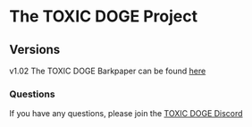 # The TOXIC DOGE Project

## Versions

v1.02 The TOXIC DOGE Barkpaper can be found [here](barkpaper.pdf)

### Questions

If you have any questions, please join the [TOXIC DOGE Discord](https://discord.com/invite/sythe)